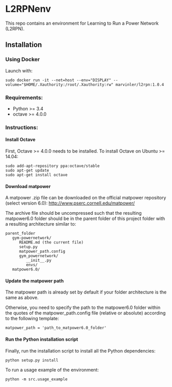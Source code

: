 # L2RPNenv
This repo contains an environment for Learning to Run a Power Network (L2RPN).

<a name="installation"></a>
## Installation
### Using Docker

Launch with:
```
sudo docker run -it --net=host --env="DISPLAY" --volume="$HOME/.Xauthority:/root/.Xauthority:rw" marvinler/l2rpn:1.0.4
```

### Requirements:
- Python >= 3.4
- octave >= 4.0.0

### Instructions:
#### Install Octave

First, Octave >= 4.0.0 needs to be installed. To install Octave on Ubuntu >= 14.04:
```
sudo add-apt-repository ppa:octave/stable
sudo apt-get update
sudo apt-get install octave
```

#### Download matpower
A matpower .zip file can be downloaded on the official matpower repository (select version 6.0): http://www.pserc.cornell.edu/matpower/

The archive file should be uncompressed such that the resulting matpower6.0 folder should be in the parent folder of this project folder with a resulting architecture similar to:
```
parent_folder
   gym-powernetwork/
      README.md (the current file)
      setup.py
      matpower_path.config
      gym_powernetwork/
         __init__.py
         envs/
   matpower6.0/
```

#### Update the matpower path
The matpower path is already set by default if your folder architecture is the same as above.

Otherwise, you need to specify the path to the matpower6.0 folder within the quotes of the matpower_path.config file (relative or absolute) according to the following template:
```
matpower_path = 'path_to_matpower6.0_folder'
```

#### Run the Python installation script
Finally, run the installation script to install all the Python dependencies:
```
python setup.py install
```

To run a usage example of the environment:
```
python -m src.usage_example
```
